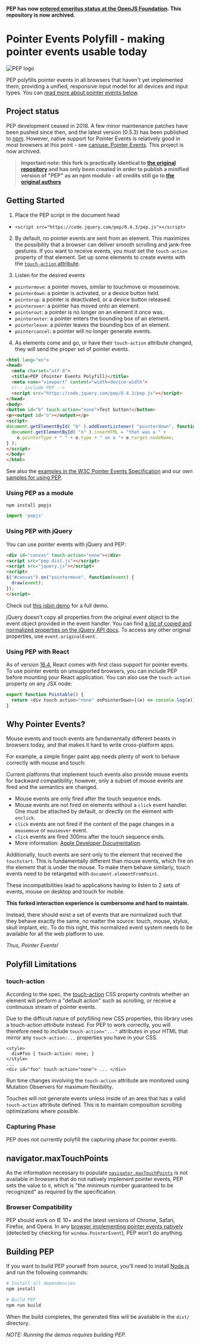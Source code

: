 **PEP has now [entered emeritus status at the OpenJS Foundation](https://openjsf.org/blog/2021/02/10/pointer-events-polyfill-pep-enters-emeritus-status-at-the-openjs-foundation/). This repository is now archived.**

# Pointer Events Polyfill - making pointer events usable today

![PEP logo](pep-logo-shield.png)

PEP polyfills pointer events in all browsers that haven't yet implemented them, providing a unified, responsive input model for all devices and input types. You can [read more about pointer events below](#why-pointer-events).

## Project status

PEP development ceased in 2018. A few minor maintenance patches have been pushed since then, and the latest version (0.5.3) has been published to [npm](https://www.npmjs.com/package/pepjs). However, native support for Pointer Events is relatively good in most browsers at this point - see [caniuse: Pointer Events](https://caniuse.com/pointer). This project is now archived.

> **Important note: this fork is practically identical to [the original repository](https://github.com/jquery-archive/PEP) and has only been created in order to publish a minified version of "PEP" as an npm module - all credits still go to [the original authors](https://github.com/jquery-archive/PEP/blob/master/AUTHORS.txt)**

## Getting Started

1. Place the PEP script in the document head
  - `<script src="https://code.jquery.com/pep/0.4.3/pep.js"></script>`

2. By default, no pointer events are sent from an element. This maximizes the possibility that a browser can deliver smooth scrolling and jank-free gestures. If you want to receive events, you must set the `touch-action` property of that element. Set up some elements to create events with the [`touch-action` attribute](http://www.w3.org/TR/pointerevents/#the-touch-action-css-property).

3. Listen for the desired events
  - `pointermove`: a pointer moves, similar to touchmove or mousemove.
  - `pointerdown`: a pointer is activated, or a device button held.
  - `pointerup`: a pointer is deactivated, or a device button released.
  - `pointerover`: a pointer has moved onto an element.
  - `pointerout`: a pointer is no longer on an element it once was.
  - `pointerenter`: a pointer enters the bounding box of an element.
  - `pointerleave`: a pointer leaves the bounding box of an element.
  - `pointercancel`: a pointer will no longer generate events.

4. As elements come and go, or have their `touch-action` attribute changed, they will send the proper set of pointer events.

```html
<html lang="en">
<head>
  <meta charset="utf-8">
  <title>PEP (Pointer Events Polyfill)</title>
  <meta name="viewport" content="width=device-width">
  <!-- include PEP -->
  <script src="https://code.jquery.com/pep/0.4.3/pep.js"></script>
</head>
<body>
<button id="b" touch-action="none">Test button!</button>
<p><output id="o"></output></p>
<script>
document.getElementById( "b" ).addEventListener( "pointerdown", function( e ) {
  document.getElementById( "o" ).innerHTML = "that was a " +
    e.pointerType + " " + e.type + " on a "+ e.target.nodeName;
} );
</script>
</body>
</html>
```

See also the [examples in the W3C Pointer Events Specification](http://www.w3.org/TR/pointerevents/#examples) and our own [samples for using PEP](http://jquery.github.io/PEP/).

### Using PEP as a module

```shell
npm install pepjs
```

```javascript
import 'pepjs'
```

### Using PEP with jQuery

You can use pointer events with jQuery and PEP:
```html
<div id="canvas" touch-action="none"></div>
<script src="pep.dist.js"></script>
<script src="jquery.js"></script>
<script>
$("#canvas").on("pointermove", function(event) {
  draw(event);
});
</script>
```
Check out [this jsbin demo](http://jsbin.com/bojumofowa/1/edit?html,css,js,output) for a full demo.

jQuery doesn't copy all properties from the original event object to the event object provided in the event handler. You can find [a list of copied and normalized properties on the jQuery API docs](http://api.jquery.com/category/events/event-object/). To access any other original properties, use `event.originalEvent`.

### Using PEP with React

As of version [16.4](https://reactjs.org/blog/2018/05/23/react-v-16-4.html), React comes with first class support for pointer events. To use pointer events on unsupported browsers, you can include PEP before mounting your React application. You can also use the `touch-action` property on any JSX node:

```js
export function Pointable() {
  return <div touch-action="none" onPointerDown={(e) => console.log(e)} /> 
}
```

## Why Pointer Events?

Mouse events and touch events are fundamentally different beasts in browsers today, and that makes it hard to write cross-platform apps.

For example, a simple finger paint app needs plenty of work to behave correctly with mouse and touch:

Current platforms that implement touch events also provide mouse events for backward compatibility; however, only a subset of mouse events are fired and the semantics are changed.

- Mouse events are only fired after the touch sequence ends.
- Mouse events are not fired on elements without a `click` event handler. One must be attached by default, or directly on the element with `onclick`.
- `click` events are not fired if the content of the page changes in a `mousemove` or `mouseover` event.
- `click` events are fired 300ms after the touch sequence ends.
- More information: [Apple Developer Documentation](http://developer.apple.com/library/safari/#documentation/appleapplications/reference/safariwebcontent/HandlingEvents/HandlingEvents.html).

Additionally, touch events are sent only to the element that received the `touchstart`. This is fundamentally different than mouse events, which fire on the element that is under the mouse. To make them behave similarly, touch events need to be retargeted with `document.elementFromPoint`.

These incompatibilities lead to applications having to listen to 2 sets of events, mouse on desktop and touch for mobile.

**This forked interaction experience is cumbersome and hard to maintain.**

Instead, there should exist a set of events that are normalized such that they behave exactly the same, no matter the source: touch, mouse, stylus, skull implant, etc. To do this right, this normalized event system needs to be available for all the web platform to use.

*Thus, Pointer Events!*

## Polyfill Limitations

### touch-action

According to the spec, the
[touch-action](http://www.w3.org/TR/pointerevents/#the-touch-action-css-property) CSS property controls whether an element will perform a "default action" such as scrolling, or receive a continuous stream of pointer events.

Due to the difficult nature of polyfilling new CSS properties, this library uses a touch-action *attribute* instead. For PEP to work correctly, you will therefore need to include `touch-action="..."` attributes in your HTML that mirror any `touch-action:...` properties you have in your CSS.

```
<style>
  div#foo { touch-action: none; }
</style>
...
<div id="foo" touch-action="none"> ... </div>
```
Run time changes involving the `touch-action` attribute are monitored using Mutation Observers for maximum flexibility.

Touches will not generate events unless inside of an area that has a valid `touch-action` attribute defined. This is to maintain composition scrolling optimizations where possible.

### Capturing Phase

PEP does not currently polyfill the capturing phase for pointer events.

## navigator.maxTouchPoints

As the information necessary to populate [`navigator.maxTouchPoints`](https://www.w3.org/TR/pointerevents/#extensions-to-the-navigator-interface) is not available in browsers that do not natively implement pointer events, PEP sets the value to `0`, which is "the minimum number guaranteed to be recognized" as required by the specification.

### Browser Compatibility

PEP should work on IE 10+ and the latest versions of Chrome, Safari, Firefox, and Opera. In any [browser implementing pointer events natively](http://caniuse.com/#feat=pointer) (detected by checking for `window.PointerEvent`), PEP won't do anything.

## Building PEP

If you want to build PEP yourself from source, you'll need to install [Node.js](https://nodejs.org/en/download/) and run the following commands:

```sh
# Install all dependencies
npm install

# Build PEP
npm run build
```

When the build completes, the generated files will be available in the `dist/` directory.

*NOTE: Running the demos requires building PEP.*
